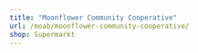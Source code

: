 ```yaml
---
title: "Moonflower Community Cooperative"
url: /moab/moonflower-community-cooperative/
shop: Supermarkt
---
```

